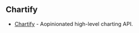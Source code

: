 ## Chartify
* [Chartify](https://github.com/spotify/chartify) - Aopinionated high-level charting API.
